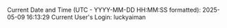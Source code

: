 Current Date and Time (UTC - YYYY-MM-DD HH:MM:SS formatted): 2025-05-09 16:13:29
Current User's Login: luckyaiman
